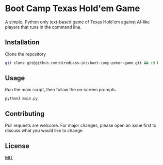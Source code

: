 # Boot Camp Texas Hold'em Game

A simple, Python only text-based game of Texas Hold'em against AI-like players that runs in the command line.

## Installation

Clone the repository

```bash
git clone git@github.com:HiredLabs-inc/boot-camp-poker-game.git && cd boot-camp-poker-game/
```

## Usage

Run the main script, then follow the on-screen prompts. 

```bash
python3 main.py
```

## Contributing

Pull requests are welcome. For major changes, please open an issue first
to discuss what you would like to change.



## License

[MIT](https://choosealicense.com/licenses/mit/)
